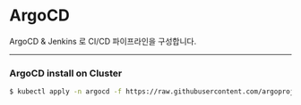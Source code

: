 # ArgoCD
ArgoCD &amp; Jenkins 로 CI/CD 파이프라인을 구성합니다.

---

### ArgoCD install on Cluster
```bash
$ kubectl apply -n argocd -f https://raw.githubusercontent.com/argoproj/argo-cd/stable/manifests/install.yaml
```